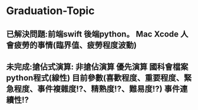 # Graduation-Topic
## 已解決問題:前端swift 後端python。  Mac Xcode  人會疲勞的事情(臨界值、疲勞程度波動)
## 未完成:搶佔式演算: 非搶佔演算 優先演算 國科會檔案 python程式(線性) 目前參數(喜歡程度、重要程度、緊急程度、事件複雜度!?、精熟度!?、難易度!?) 事件連續性!?
